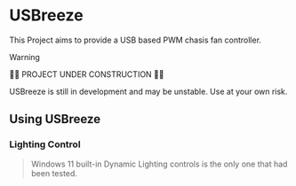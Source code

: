 # USBreeze

This Project aims to provide a USB based PWM chasis fan controller.

> [!WARNING]
> 🚧🚧 PROJECT UNDER CONSTRUCTION 🚧🚧
> 
> USBreeze is still in development and may be unstable. Use at your own risk.


## Using USBreeze

### Lighting Control

> Windows 11 built-in Dynamic Lighting controls is the only one that had been tested.

